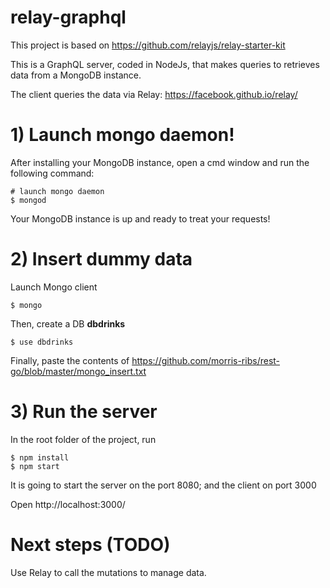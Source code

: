 # relay-graphql

This project is based on https://github.com/relayjs/relay-starter-kit

This is a GraphQL server, coded in NodeJs, that makes queries to retrieves data from a MongoDB instance.

The client queries the data via Relay: https://facebook.github.io/relay/

# 1) Launch mongo daemon!

After installing your MongoDB instance, open a cmd window and run the following command:
```
# launch mongo daemon
$ mongod
```

Your MongoDB instance is up and ready to treat your requests!

# 2) Insert dummy data

Launch Mongo client
```
$ mongo
```

Then, create a DB **dbdrinks**

```
$ use dbdrinks
```

Finally, paste the contents of https://github.com/morris-ribs/rest-go/blob/master/mongo_insert.txt


# 3) Run the server

In the root folder of the project, run
```
$ npm install
$ npm start
```

It is going to start the server on the port 8080; and the client on port 3000

Open http://localhost:3000/

# Next steps (TODO)

Use Relay to call the mutations to manage data.
